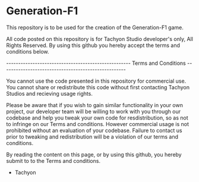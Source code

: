 # Generation-F1
This repository is to be used for the creation of the Generation-F1 game. 

All code posted on this repository is for Tachyon Studio developer's only, All Rights Reserved. By using this github you hereby accept the terms and conditions below.


---------------------------------------------------- Terms and Conditions ----------------------------------------------------

You cannot use the code presented in this repository for commercial use. 
You cannot share or redistribute this code without first contacting Tachyon Studios and recieving usage rights.

Please be aware that if you wish to gain similar functionality in your own project, our developer team will be willing to work with you through our codebase and help you tweak your own code for resdistribution, so as not to infringe on our Terms and conditions. However commercial usage is not prohibited without an evaluation of your codebase. Failure to contact us prior to tweaking and redistribution will be a violation of our terms and conditions.

By reading the content on this page, or by using this github, you hereby submit to to the Terms and conditions.

- Tachyon 
